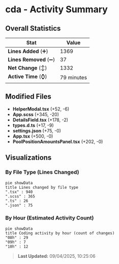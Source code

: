 # cda - Activity Summary 

## Overall Statistics

| Stat                   | Value                                                             |
| ---------------------- | ----------------------------------------------------------------- |
| **Lines Added** (➕)   | 1369                                          |
| **Lines Removed** (➖) | 37                                        |
| **Net Change** (↕)    | 1332                |
| **Active Time** (⌚)   | 79 minutes |


## Modified Files
- **HelperModal.tsx** (+52, -6)
- **App.scss** (+345, -20)
- **DetailsField.tsx** (+178, -2)
- **types.d.ts** (+17, -9)
- **settings.json** (+75, -0)
- **App.tsx** (+500, -0)
- **PoolPositionAmountsPanel.tsx** (+202, -0)

## Visualizations

### By File Type (Lines Changed)

```mermaid
pie showData
title Lines changed by file type
".tsx" : 940
".scss" : 365
".ts" : 26
".json" : 75
```

### By Hour (Estimated Activity Count)

```mermaid
pie showData
title Coding activity by hour (count of changes)
"08h" : 29
"09h" : 7
"10h" : 12
```


> **Last Updated:** 09/04/2025, 10:25:06